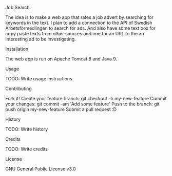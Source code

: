 Job Search

The idea is to make a web app that rates a job advert by searching for keywords in the text.
I plan to add a connection to the API of Swedish Arbetsförmedlingen to search for ads.
And also have some text box for copy paste texts from other sources and one for an URL to the an interesting ad to be investigating. 

Installation

The web app is run on Apache Tomcat 8 and Java 9. 

Usage

TODO: Write usage instructions

Contributing

Fork it!
Create your feature branch: git checkout -b my-new-feature
Commit your changes: git commit -am 'Add some feature'
Push to the branch: git push origin my-new-feature
Submit a pull request :D

History

TODO: Write history

Credits

TODO: Write credits

License

GNU General Public License v3.0